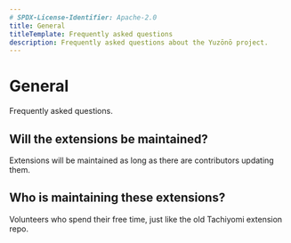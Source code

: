 ```yaml
---
# SPDX-License-Identifier: Apache-2.0
title: General
titleTemplate: Frequently asked questions
description: Frequently asked questions about the Yuzōnō project.
---
```


# General
Frequently asked questions.

## Will the extensions be maintained?
Extensions will be maintained as long as there are contributors updating them.

## Who is maintaining these extensions?
Volunteers who spend their free time, just like the old Tachiyomi extension repo.
